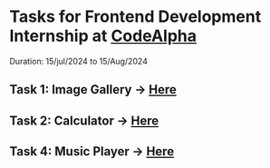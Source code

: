 # Tasks for Frontend Development Internship at [CodeAlpha](https://www.linkedin.com/company/codealpha/)
Duration: 15/jul/2024 to 15/Aug/2024

## Task 1: Image Gallery -> [Here](https://github.com/Kaameshwar-K/codealpha_tasks/tree/main/Task1_Image%20Gallery)
## Task 2: Calculator -> [Here](https://github.com/Kaameshwar-K/codealpha_tasks/tree/main/Task2_Calculator)
## Task 4: Music Player -> [Here](https://github.com/Kaameshwar-K/codealpha_tasks/tree/main/Task4_Music%20Player)
